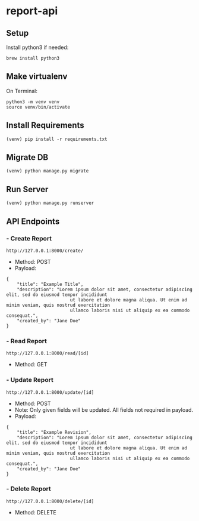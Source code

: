 # report-api

## Setup
Install python3 if needed:
```
brew install python3
```

## Make virtualenv
On Terminal:

```
python3 -m venv venv
source venv/bin/activate
```

## Install Requirements
```
(venv) pip install -r requirements.txt
```

## Migrate DB
```
(venv) python manage.py migrate
```

## Run Server
```
(venv) python manage.py runserver
```

## API Endpoints

### - Create Report
`http://127.0.0.1:8000/create/`
- Method: POST
- Payload:
```
{
	"title": "Example Title",
	"description": "Lorem ipsum dolor sit amet, consectetur adipiscing elit, sed do eiusmod tempor incididunt 
                        ut labore et dolore magna aliqua. Ut enim ad minim veniam, quis nostrud exercitation 
                        ullamco laboris nisi ut aliquip ex ea commodo consequat.",
	"created_by": "Jane Doe"
}
```


### - Read Report
`http://127.0.0.1:8000/read/[id]`
- Method: GET

### - Update Report
`http://127.0.0.1:8000/update/[id]`
- Method: POST
- Note: Only given fields will be updated.  All fields not required in payload.
- Payload:
```
{
	"title": "Example Revision",
	"description": "Lorem ipsum dolor sit amet, consectetur adipiscing elit, sed do eiusmod tempor incididunt 
                        ut labore et dolore magna aliqua. Ut enim ad minim veniam, quis nostrud exercitation 
                        ullamco laboris nisi ut aliquip ex ea commodo consequat.",
	"created_by": "Jane Doe"
}
```

### - Delete Report
`http://127.0.0.1:8000/delete/[id]`
- Method: DELETE